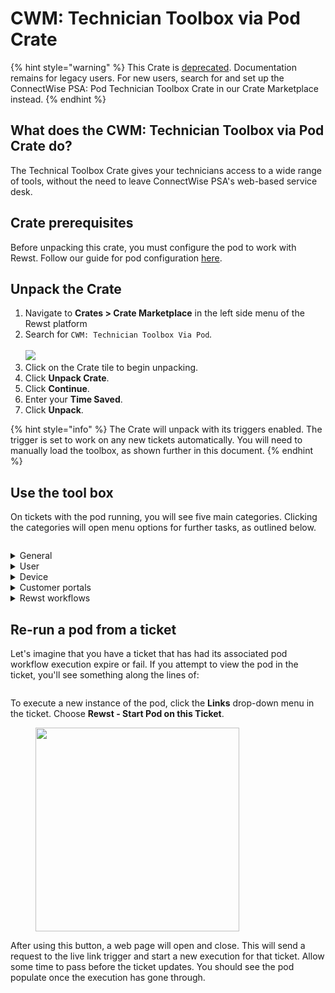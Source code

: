 # CWM: Technician Toolbox via Pod Crate

{% hint style="warning" %}
This Crate is [deprecated](https://docs.rewst.help/documentation/crates/crate-deprecation-faq). Documentation remains for legacy users. For new users, search for and set up the ConnectWise PSA: Pod Technician Toolbox Crate in our Crate Marketplace instead.
{% endhint %}

## What does the CWM: Technician Toolbox via Pod Crate do?

The Technical Toolbox Crate gives your technicians access to a wide range of tools, without the need to leave ConnectWise PSA's web-based service desk.

## Crate prerequisites&#x20;

Before unpacking this crate, you must configure the pod to work with Rewst. Follow our guide for pod configuration [here](https://docs.rewst.help/documentation/configuration/integrations/integration-guides/connectwise-integration-setup#connectwise-psa-pod-configuration).

## Unpack the Crate

1. Navigate to **Crates > Crate Marketplace** in the left side menu of the Rewst platform
2. Search for `CWM: Technician Toolbox Via Pod`_._\
   \
   ![](<../../../.gitbook/assets/Screenshot 2025-04-10 at 5.08.20 PM.png>)
3. Click on the Crate tile to begin unpacking.
4. Click **Unpack Crate**.
5. Click **Continue**.
6. Enter your **Time Saved**.
7. Click **Unpack**.

{% hint style="info" %}
The Crate will unpack with its triggers enabled. The trigger is set to work on any new tickets automatically. You will need to manually load the toolbox, as shown further in this document.
{% endhint %}

## Use the tool box

On tickets with the pod running, you will see five main categories. Clicking the categories will open menu options for further tasks, as outlined below.&#x20;

<figure><img src="../../../.gitbook/assets/Default View.png" alt=""><figcaption></figcaption></figure>

<details>

<summary>General</summary>

* Run AD Sync

</details>

<details>

<summary>User</summary>

* Reset Contact Password
* Send 2FA Request
* View User Information

</details>

<details>

<summary>Device</summary>

* View Uptime
* View Device Information
* Reboot Device
* Restart Print Spooler

</details>

<details>

<summary>Customer portals</summary>

* M365
* Exchange
* Azure
* Azure AD
* Teams
* MEM (Intune)

</details>

<details>

<summary>Rewst workflows</summary>

* Onboarding Form
* Offboarding Form
* Manage Group Membership
* Add User to Mailbox
* Manage MFA

</details>

## Re-run a pod from a ticket <a href="#re-running-a-pod-from-a-ticket" id="re-running-a-pod-from-a-ticket"></a>

Let's imagine that you have a ticket that has had its associated pod workflow execution expire or fail. If you attempt to view the pod in the ticket, you'll see something along the lines of:

<figure><img src="../../../.gitbook/assets/Screenshot 2024-04-10 at 3.47.03 PM (1).png" alt=""><figcaption></figcaption></figure>

To execute a new instance of the pod, click the **Links** drop-down menu in the ticket. Choose **Rewst - Start Pod on this Ticket**.

<figure><img src="../../../.gitbook/assets/Screenshot 2024-04-10 at 3.47.15 PM.png" alt="" width="326"><figcaption></figcaption></figure>

After using this button, a web page will open and close. This will send a request to the live link trigger and start a new execution for that ticket. Allow some time to pass before the ticket updates. You should see the pod populate once the execution has gone through.
